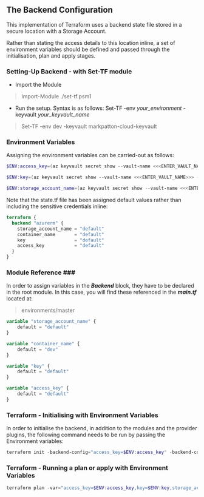 ## The Backend Configuration ##

This implementation of Terraform uses a backend state file stored in a secure location with a Storage Account.

Rather than stating the access details to this location inline, a set of environment variables should be defined and passed through the initialisation, plan and apply stages.

### Setting-Up Backend - with Set-TF module ###

* Import the Module
> Import-Module ./set-tf.psm1

* Run the setup.  Syntax is as follows: Set-TF -env *your_environment* -keyvault *your_keyvault_name*
>Set-TF -env dev -keyvault markpatton-cloud-keyvault

### Environment Variables ###
Assigning the environment variables can be carried-out as follows:

``` powershell
$ENV:access_key=(az keyvault secret show --vault-name <<<ENTER_VAULT_NAME>>> --name tfstateaccesskey --query value --output tsv) 

$ENV:key=(az keyvault secret show --vault-name <<<ENTER_VAULT_NAME>>> --name tfstatefile --query value --output tsv)

$ENV:storage_account_name=(az keyvault secret show --vault-name <<<ENTER_VAULT_NAME>>> --name tfstatestorageaccountname --query value --output tsv)
```

Note that the state.tf file has been assigned default values rather than including the sensitive credentials inline:

```terraform
terraform {
  backend "azurerm" {
    storage_account_name = "default"
    container_name       = "default"
    key                  = "default"
    access_key           = "default"
  }
}
```

### Module Reference ###
In order to assign variables in the ***Backend*** block, they have to be declared in the root module.  In this case, you will find these referenced in the ***main.tf*** located at:
> environments/master


```terraform
variable "storage_account_name" {
    default = "default"
}

variable "container_name" {
    default = "dev"
}

variable "key" {
    default = "default"
}

variable "access_key" {
    default = "default"
}
```

### Terraform - Initialising with Environment Variables ###

In order to initialise the backend, in addition to the modules and the provider plugins, the following command needs to be run by passing the Environment variables:
```powershell
terraform init -backend-config="access_key=$ENV:access_key" -backend-config="storage_account_name=$ENV:storage_account_name" -backend-config="key=$ENV:key" -backend-config=“$ENV:container_name”
 ```

### Terraform - Running a plan or apply with Environment Variables ###

```powershell
terraform plan -var="access_key=$ENV:access_key,key=$ENV:key,storage_account_name=$ENV:storage_account_name,container_name=$ENV:container_name"
```
